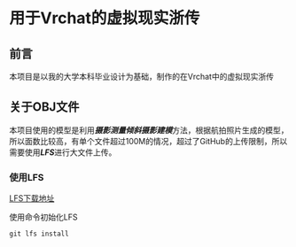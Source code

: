 # 用于Vrchat的虚拟现实浙传

## 前言

本项目是以我的大学本科毕业设计为基础，制作的在Vrchat中的虚拟现实浙传

## 关于OBJ文件
本项目使用的模型是利用***摄影测量倾斜摄影建模***方法，根据航拍照片生成的模型，所以面数比较高，有单个文件超过100M的情况，超过了GitHub的上传限制，所以需要使用***LFS***进行大文件上传。

### 使用LFS

[LFS下载地址](https://git-lfs.com/)

使用命令初始化LFS
```
git lfs install
```
